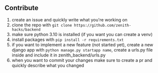 ## Contribute

1. create an issue and quickly write what you're working on
2. clone the repo with `git clone https://github.com/zenith-hacks/backend`
3. make sure python 3.10 is installed (if you want you can create a venv)
4. install packages with `pip install -r requirements.txt`
5. if you want to implement a new feature (not started yet), create a new django app with `python manage.py startapp name`, create a urls.py file inside and include it in zenith_backend/urls.py
6. when you want to commit your changes make sure to create a pr and quickly describe what you changed